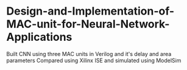 # Design-and-Implementation-of-MAC-unit-for-Neural-Network-Applications
Built CNN using three MAC units in Verilog and it's delay and area parameters Compared using Xilinx ISE and simulated using ModelSim
